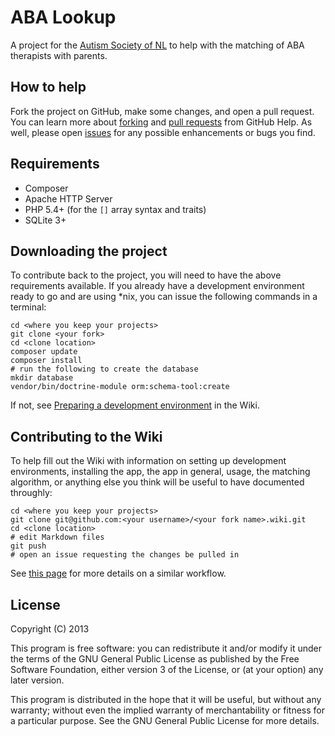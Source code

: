 ABA Lookup
==========

A project for the [Autism Society of NL] to help with the matching of ABA therapists with parents.

How to help
-----------

Fork the project on GitHub, make some changes, and open a pull request. You can learn more about [forking] and [pull requests] from GitHub Help. As well, please open [issues] for any possible enhancements or bugs you find.

Requirements
------------

- Composer
- Apache HTTP Server
- PHP 5.4+ (for the `[]` array syntax and traits)
- SQLite 3+

Downloading the project
-----------------------

To contribute back to the project, you will need to have the above requirements available. If you already have a development environment ready to go and are using *nix, you can issue the following commands in a terminal:

    cd <where you keep your projects>
    git clone <your fork>
    cd <clone location>
    composer update
    composer install
    # run the following to create the database
    mkdir database
    vendor/bin/doctrine-module orm:schema-tool:create

If not, see [Preparing a development environment] in the Wiki.

Contributing to the Wiki
------------------------

To help fill out the Wiki with information on setting up development environments, installing the app, the app in general, usage, the matching algorithm, or anything else you think will be useful to have documented throughly:

    cd <where you keep your projects>
    git clone git@github.com:<your username>/<your fork name>.wiki.git
    cd <clone location>
    # edit Markdown files
    git push
    # open an issue requesting the changes be pulled in

See [this page](http://fusiongrokker.com/post/how-you-can-contribute-to-taffy-documentation) for more details on a similar workflow.

License
-------

Copyright (C) 2013

This program is free software: you can redistribute it and/or modify it under the terms of the GNU General Public License as published by the Free Software Foundation, either version 3 of the License, or (at your option) any later version.

This program is distributed in the hope that it will be useful, but without any warranty; without even the implied warranty of merchantability or fitness for a particular purpose. See the GNU General Public License for more details.

  [forking]:https://help.github.com/articles/fork-a-repo
  [pull requests]:https://help.github.com/articles/using-pull-requests
  [issues]:https://help.github.com/articles/be-social#issues
  [Autism Society of NL]:http://www.autism.nf.net/
  [Preparing a development environment]:https://github.com/MUNComputerScienceSociety/ABALookup/wiki/Preparing-a-development-environment
